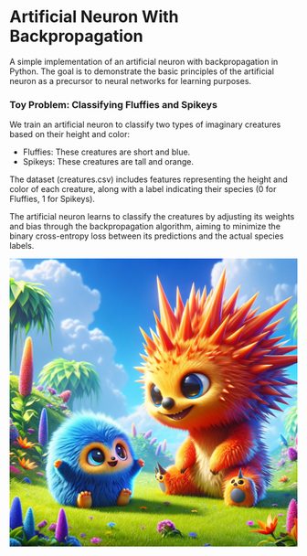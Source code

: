 # Artificial Neuron With Backpropagation
A simple implementation of an artificial neuron with backpropagation in Python. The goal is to demonstrate the basic principles of the artificial neuron as a precursor to neural networks for learning purposes.


### Toy Problem: Classifying Fluffies and Spikeys
We train an artificial neuron to classify two types of imaginary creatures based on their height and color:

* Fluffies: These creatures are short and blue.
* Spikeys: These creatures are tall and orange.

The dataset (creatures.csv) includes features representing the height and color of each creature, along with a label indicating their species (0 for Fluffies, 1 for Spikeys).

The artificial neuron learns to classify the creatures by adjusting its weights and bias through the backpropagation algorithm, aiming to minimize the binary cross-entropy loss between its predictions and the actual species labels.

![Creatures](creatures.webp)
